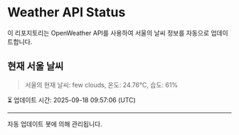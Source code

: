 
# Weather API Status

이 리포지토리는 OpenWeather API를 사용하여 서울의 날씨 정보를 자동으로 업데이트합니다.

## 현재 서울 날씨
> 서울의 현재 날씨: few clouds, 온도: 24.76°C, 습도: 61%

⏳ 업데이트 시간: 2025-09-18 09:57:06 (UTC)

---
자동 업데이트 봇에 의해 관리됩니다.
